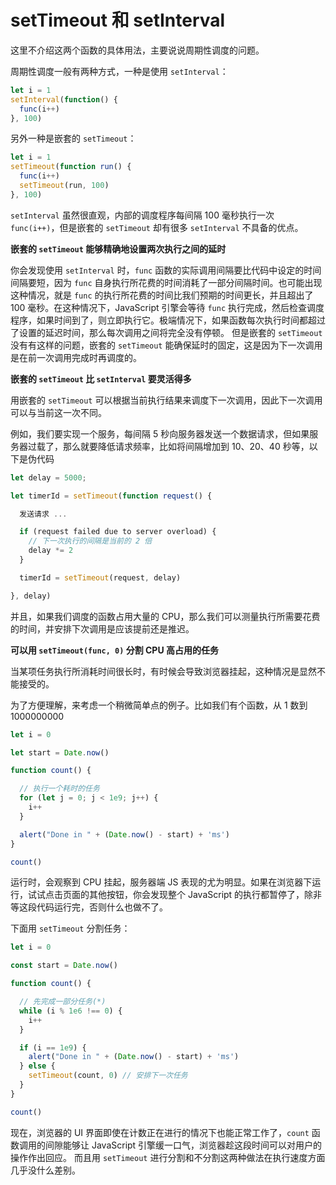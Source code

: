 # setTimeout 和 setInterval
<PubDate date="2020/09/20"/>

这里不介绍这两个函数的具体用法，主要说说周期性调度的问题。

周期性调度一般有两种方式，一种是使用 `setInterval`：
```js
let i = 1
setInterval(function() {
  func(i++)
}, 100)
```
另外一种是嵌套的 `setTimeout`：
```js
let i = 1
setTimeout(function run() {
  func(i++)
  setTimeout(run, 100)
}, 100)

```

`setInterval` 虽然很直观，内部的调度程序每间隔 100 毫秒执行一次 `func(i++)`，但是嵌套的 `setTimeout` 却有很多 `setInterval` 不具备的优点。


**嵌套的 `setTimeout` 能够精确地设置两次执行之间的延时**

你会发现使用 `setInterval` 时，`func` 函数的实际调用间隔要比代码中设定的时间间隔要短，因为 `func` 自身执行所花费的时间消耗了一部分间隔时间。也可能出现这种情况，就是 `func` 的执行所花费的时间比我们预期的时间更长，并且超出了 100 毫秒。在这种情况下，JavaScript 引擎会等待 `func` 执行完成，然后检查调度程序，如果时间到了，则立即执行它。极端情况下，如果函数每次执行时间都超过了设置的延迟时间，那么每次调用之间将完全没有停顿。
但是嵌套的 `setTimeout` 没有有这样的问题，嵌套的 `setTimeout` 能确保延时的固定，这是因为下一次调用是在前一次调用完成时再调度的。

**嵌套的 `setTimeout` 比 `setInterval` 要灵活得多**

用嵌套的 `setTimeout` 可以根据当前执行结果来调度下一次调用，因此下一次调用可以与当前这一次不同。

例如，我们要实现一个服务，每间隔 5 秒向服务器发送一个数据请求，但如果服务器过载了，那么就要降低请求频率，比如将间隔增加到 10、20、40 秒等，以下是伪代码
```js
let delay = 5000;

let timerId = setTimeout(function request() {

  发送请求 ...

  if (request failed due to server overload) {
    // 下一次执行的间隔是当前的 2 倍
    delay *= 2
  }

  timerId = setTimeout(request, delay)

}, delay)
```
并且，如果我们调度的函数占用大量的 CPU，那么我们可以测量执行所需要花费的时间，并安排下次调用是应该提前还是推迟。

**可以用 `setTimeout(func, 0)` 分割 CPU 高占用的任务**

当某项任务执行所消耗时间很长时，有时候会导致浏览器挂起，这种情况是显然不能接受的。

为了方便理解，来考虑一个稍微简单点的例子。比如我们有个函数，从 1 数到 1000000000
```js
let i = 0

let start = Date.now()

function count() {

  // 执行一个耗时的任务
  for (let j = 0; j < 1e9; j++) {
    i++
  }

  alert("Done in " + (Date.now() - start) + 'ms')
}

count()
```

运行时，会观察到 CPU 挂起，服务器端 JS 表现的尤为明显。如果在浏览器下运行，试试点击页面的其他按钮，你会发现整个 JavaScript 的执行都暂停了，除非等这段代码运行完，否则什么也做不了。

下面用 `setTimeout` 分割任务：
```js
let i = 0

const start = Date.now()

function count() {

  // 先完成一部分任务(*)
  while (i % 1e6 !== 0) {
    i++
  }

  if (i == 1e9) {
    alert("Done in " + (Date.now() - start) + 'ms')
  } else {
    setTimeout(count, 0) // 安排下一次任务
  }
}

count()
```
现在，浏览器的 UI 界面即使在计数正在进行的情况下也能正常工作了，`count` 函数调用的间隙能够让 JavaScript 引擎缓一口气，浏览器趁这段时间可以对用户的操作作出回应。
而且用 `setTimeout` 进行分割和不分割这两种做法在执行速度方面几乎没什么差别。